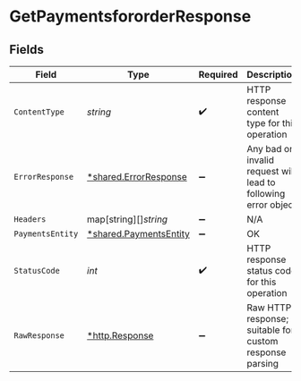 # GetPaymentsfororderResponse


## Fields

| Field                                                           | Type                                                            | Required                                                        | Description                                                     |
| --------------------------------------------------------------- | --------------------------------------------------------------- | --------------------------------------------------------------- | --------------------------------------------------------------- |
| `ContentType`                                                   | *string*                                                        | :heavy_check_mark:                                              | HTTP response content type for this operation                   |
| `ErrorResponse`                                                 | [*shared.ErrorResponse](../../models/shared/errorresponse.md)   | :heavy_minus_sign:                                              | Any bad or invalid request will lead to following error object  |
| `Headers`                                                       | map[string][]*string*                                           | :heavy_minus_sign:                                              | N/A                                                             |
| `PaymentsEntity`                                                | [*shared.PaymentsEntity](../../models/shared/paymentsentity.md) | :heavy_minus_sign:                                              | OK                                                              |
| `StatusCode`                                                    | *int*                                                           | :heavy_check_mark:                                              | HTTP response status code for this operation                    |
| `RawResponse`                                                   | [*http.Response](https://pkg.go.dev/net/http#Response)          | :heavy_minus_sign:                                              | Raw HTTP response; suitable for custom response parsing         |